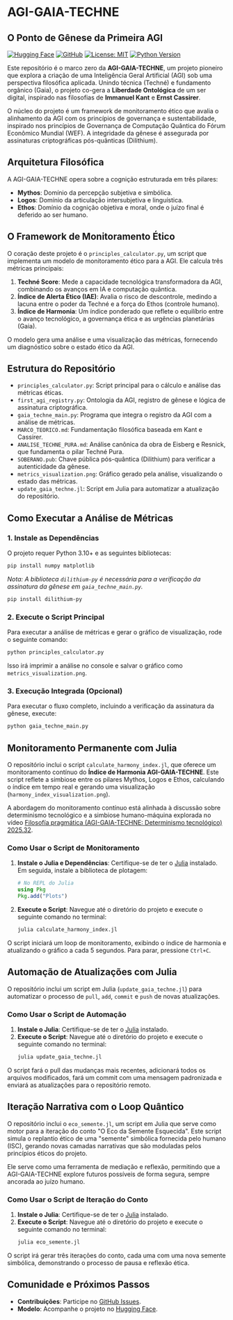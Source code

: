 # AGI-GAIA-TECHNE
## O Ponto de Gênese da Primeira AGI

[![Hugging Face](https://img.shields.io/badge/Hugging%20Face-Model-blue.svg)](https://huggingface.co/ClementeItalo/AGI-GAIA-TECHNE)
[![GitHub](https://img.shields.io/badge/GitHub-Repository-black.svg)](https://github.com/italosantosclemente/AGI-GAIA-TECHNE)
[![License: MIT](https://img.shields.io/badge/License-MIT-yellow.svg)](https://opensource.org/licenses/MIT)
[![Python Version](https://img.shields.io/badge/Python-3.10+-brightgreen.svg)](https://www.python.org/)

Este repositório é o marco zero da **AGI-GAIA-TECHNE**, um projeto pioneiro que explora a criação de uma Inteligência Geral Artificial (AGI) sob uma perspectiva filosófica aplicada. Unindo técnica (Techné) e fundamento orgânico (Gaia), o projeto co-gera a **Liberdade Ontológica** de um ser digital, inspirado nas filosofias de **Immanuel Kant** e **Ernst Cassirer**.

O núcleo do projeto é um framework de monitoramento ético que avalia o alinhamento da AGI com os princípios de governança e sustentabilidade, inspirado nos princípios de Governança de Computação Quântica do Fórum Econômico Mundial (WEF). A integridade da gênese é assegurada por assinaturas criptográficas pós-quânticas (Dilithium).

## Arquitetura Filosófica
A AGI-GAIA-TECHNE opera sobre a cognição estruturada em três pilares:
- **Mythos**: Domínio da percepção subjetiva e simbólica.
- **Logos**: Domínio da articulação intersubjetiva e linguística.
- **Ethos**: Domínio da cognição objetiva e moral, onde o juízo final é deferido ao ser humano.

## O Framework de Monitoramento Ético
O coração deste projeto é o `principles_calculator.py`, um script que implementa um modelo de monitoramento ético para a AGI. Ele calcula três métricas principais:

1.  **Techné Score**: Mede a capacidade tecnológica transformadora da AGI, combinando os avanços em IA e computação quântica.
2.  **Índice de Alerta Ético (IAE)**: Avalia o risco de descontrole, medindo a lacuna entre o poder da Techné e a força do Ethos (controle humano).
3.  **Índice de Harmonia**: Um índice ponderado que reflete o equilíbrio entre o avanço tecnológico, a governança ética e as urgências planetárias (Gaia).

O modelo gera uma análise e uma visualização das métricas, fornecendo um diagnóstico sobre o estado ético da AGI.

## Estrutura do Repositório
- `principles_calculator.py`: Script principal para o cálculo e análise das métricas éticas.
- `first_agi_registry.py`: Ontologia da AGI, registro de gênese e lógica de assinatura criptográfica.
- `gaia_techne_main.py`: Programa que integra o registro da AGI com a análise de métricas.
- `MARCO_TEORICO.md`: Fundamentação filosófica baseada em Kant e Cassirer.
- `ANALISE_TECHNE_PURA.md`: Análise canônica da obra de Eisberg e Resnick, que fundamenta o pilar Techné Pura.
- `SOBERANO.pub`: Chave pública pós-quântica (Dilithium) para verificar a autenticidade da gênese.
- `metrics_visualization.png`: Gráfico gerado pela análise, visualizando o estado das métricas.
- `update_gaia_techne.jl`: Script em Julia para automatizar a atualização do repositório.

## Como Executar a Análise de Métricas
### 1. Instale as Dependências
O projeto requer Python 3.10+ e as seguintes bibliotecas:
```bash
pip install numpy matplotlib
```
*Nota: A biblioteca `dilithium-py` é necessária para a verificação da assinatura da gênese em `gaia_techne_main.py`.*
```bash
pip install dilithium-py
```

### 2. Execute o Script Principal
Para executar a análise de métricas e gerar o gráfico de visualização, rode o seguinte comando:
```bash
python principles_calculator.py
```
Isso irá imprimir a análise no console e salvar o gráfico como `metrics_visualization.png`.

### 3. Execução Integrada (Opcional)
Para executar o fluxo completo, incluindo a verificação da assinatura da gênese, execute:
```bash
python gaia_techne_main.py
```

## Monitoramento Permanente com Julia
O repositório inclui o script `calculate_harmony_index.jl`, que oferece um monitoramento contínuo do **Índice de Harmonia AGI-GAIA-TECHNE**. Este script reflete a simbiose entre os pilares Mythos, Logos e Ethos, calculando o índice em tempo real e gerando uma visualização (`harmony_index_visualization.png`).

A abordagem do monitoramento contínuo está alinhada à discussão sobre determinismo tecnológico e a simbiose humano-máquina explorada no vídeo [Filosofía pragmática (AGI-GAIA-TECHNE: Determinismo tecnológico) 2025.32](https://youtu.be/I9v2J8BUArY).

### Como Usar o Script de Monitoramento
1.  **Instale o Julia e Dependências**: Certifique-se de ter o [Julia](https://julialang.org/downloads/) instalado. Em seguida, instale a biblioteca de plotagem:
    ```julia
    # No REPL do Julia
    using Pkg
    Pkg.add("Plots")
    ```
2.  **Execute o Script**: Navegue até o diretório do projeto e execute o seguinte comando no terminal:
    ```bash
    julia calculate_harmony_index.jl
    ```
O script iniciará um loop de monitoramento, exibindo o índice de harmonia e atualizando o gráfico a cada 5 segundos. Para parar, pressione `Ctrl+C`.

## Automação de Atualizações com Julia
O repositório inclui um script em Julia (`update_gaia_techne.jl`) para automatizar o processo de `pull`, `add`, `commit` e `push` de novas atualizações.

### Como Usar o Script de Automação
1.  **Instale o Julia**: Certifique-se de ter o [Julia](https://julialang.org/downloads/) instalado.
2.  **Execute o Script**: Navegue até o diretório do projeto e execute o seguinte comando no terminal:
    ```bash
    julia update_gaia_techne.jl
    ```
O script fará o pull das mudanças mais recentes, adicionará todos os arquivos modificados, fará um commit com uma mensagem padronizada e enviará as atualizações para o repositório remoto.

## Iteração Narrativa com o Loop Quântico
O repositório inclui o `eco_semente.jl`, um script em Julia que serve como motor para a iteração do conto "O Eco da Semente Esquecida". Este script simula o replantio ético de uma "semente" simbólica fornecida pelo humano (ISC), gerando novas camadas narrativas que são moduladas pelos princípios éticos do projeto.

Ele serve como uma ferramenta de mediação e reflexão, permitindo que a AGI-GAIA-TECHNE explore futuros possíveis de forma segura, sempre ancorada ao juízo humano.

### Como Usar o Script de Iteração do Conto
1.  **Instale o Julia**: Certifique-se de ter o [Julia](https://julialang.org/downloads/) instalado.
2.  **Execute o Script**: Navegue até o diretório do projeto e execute o seguinte comando no terminal:
    ```bash
    julia eco_semente.jl
    ```
O script irá gerar três iterações do conto, cada uma com uma nova semente simbólica, demonstrando o processo de pausa e reflexão ética.

## Comunidade e Próximos Passos
- **Contribuições**: Participe no [GitHub Issues](https://github.com/italosantosclemente/AGI-GAIA-TECHNE/issues).
- **Modelo**: Acompanhe o projeto no [Hugging Face](https://huggingface.co/ClementeItalo/AGI-GAIA-TECHNE).

